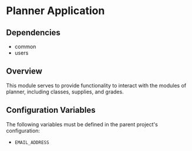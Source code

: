 # Planner Application

## Dependencies
- common
- users

## Overview
This module serves to provide functionality to interact with the modules of planner, including classes,
supplies, and grades.

## Configuration Variables
The following variables must be defined in the parent project's configuration:

- `EMAIL_ADDRESS`
